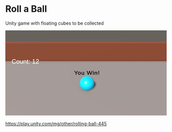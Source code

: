 # Roll a Ball

Unity game with floating cubes to be collected

![Ball Game](game.jpg)

https://play.unity.com/mg/other/rolling-ball-445
